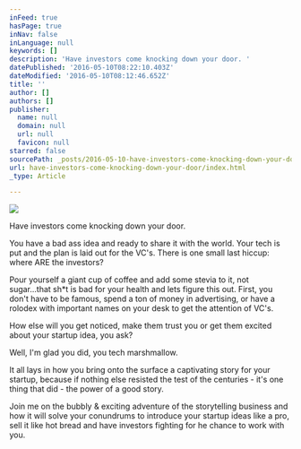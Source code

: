 ```yaml
---
inFeed: true
hasPage: true
inNav: false
inLanguage: null
keywords: []
description: 'Have investors come knocking down your door. '
datePublished: '2016-05-10T08:22:10.403Z'
dateModified: '2016-05-10T08:12:46.652Z'
title: ''
author: []
authors: []
publisher:
  name: null
  domain: null
  url: null
  favicon: null
starred: false
sourcePath: _posts/2016-05-10-have-investors-come-knocking-down-your-door.md
url: have-investors-come-knocking-down-your-door/index.html
_type: Article

---
```

![](https://the-grid-user-content.s3-us-west-2.amazonaws.com/263f85a4-b7dd-4312-8010-02255e58a340.jpg)

Have investors come knocking down your door. 

You have a bad ass idea and ready to share it with the world. Your tech is put and the plan is laid out for the VC's. There is one small last hiccup: where ARE the investors?

Pour yourself a giant cup of coffee and add some stevia to it, not sugar...that sh\*t is bad for your health and lets figure this out. First, you don't have to be famous, spend a ton of money in advertising, or have a rolodex with important names on your desk to get the attention of VC's.

How else will you get noticed, make them trust you or get them excited about your startup idea, you ask?

Well, I'm glad you did, you tech marshmallow. 

It all lays in how you bring onto the surface a captivating story for your startup, because if nothing else resisted the test of the centuries - it's one thing that did - the power of a good story.

Join me on the bubbly & exciting adventure of the storytelling business and how it will solve your conundrums to introduce your startup ideas like a pro, sell it like hot bread and have investors fighting for he chance to work with you.